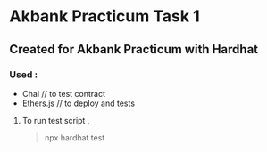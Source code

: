 # Akbank Practicum Task 1 

## Created for Akbank Practicum with Hardhat

### Used : 
- Chai // to test contract
- Ethers.js // to deploy and tests

1. To run test script , 
    > npx hardhat test

